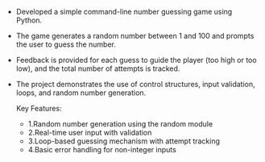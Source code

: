 - Developed a simple command-line number guessing game using Python. 
- The game generates a random number between 1 and 100 and prompts the user to guess the number. 
- Feedback is provided for each guess to guide the player (too high or too low), and the total number of attempts is tracked. 
- The project demonstrates the use of control structures, input validation, loops, and random number generation.

  Key Features:
  - 1.Random number generation using the random module
  - 2.Real-time user input with validation
  - 3.Loop-based guessing mechanism with attempt tracking
  - 4.Basic error handling for non-integer inputs
